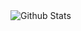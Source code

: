 <img align='left' alt='Github Stats' src='https://github-readme-stats.vercel.app/api?username=saadaamir&show_icons=true&theme=radical&count_private=true'>
